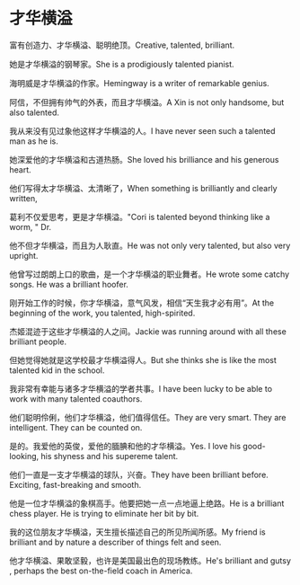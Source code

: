 # 才华横溢

<p><span class="chinese">富有创造力、才华横溢、聪明绝顶。</span><span class="english">Creative, talented, brilliant.</span></p>

<p><span class="chinese">她是才华横溢的钢琴家。</span><span class="english">She is a prodigiously talented pianist.</span></p>

<p><span class="chinese">海明威是才华横溢的作家。</span><span class="english">Hemingway is a writer of remarkable genius.</span></p>

<p><span class="chinese">阿信，不但拥有帅气的外表，而且才华横溢。</span><span class="english">A Xin is not only handsome, but also talented.</span></p>

<p><span class="chinese">我从来没有见过象他这样才华横溢的人。</span><span class="english">I have never seen such a talented man as he is.</span></p>

<p><span class="chinese">她深爱他的才华横溢和古道热肠。</span><span class="english">She loved his brilliance and his generous heart.</span></p>

<p><span class="chinese">他们写得太才华横溢、太清晰了，</span><span class="english">When something is brilliantly and clearly written,</span></p>

<p><span class="chinese">葛利不仅爱思考，更是才华横溢。</span><span class="english">"Cori is talented beyond thinking like a worm, " Dr.</span></p>

<p><span class="chinese">他不但才华横溢，而且为人耿直。</span><span class="english">He was not only very talented, but also very upright.</span></p>

<p><span class="chinese">他曾写过朗朗上口的歌曲，是一个才华横溢的职业舞者。</span><span class="english">He wrote some catchy songs. He was a brilliant hoofer.</span></p>

<p><span class="chinese">刚开始工作的时候，你才华横溢，意气风发，相信“天生我才必有用”。</span><span class="english">At the beginning of the work, you talented, high-spirited.</span></p>

<p><span class="chinese">杰姬混迹于这些才华横溢的人之间。</span><span class="english">Jackie was running around with all these brilliant people.</span></p>

<p><span class="chinese">但她觉得她就是这学校最才华横溢得人。</span><span class="english">But she thinks she is like the most talented kid in the school.</span></p>

<p><span class="chinese">我非常有幸能与诸多才华横溢的学者共事。</span><span class="english">I have been lucky to be able to work with many talented coauthors.</span></p>

<p><span class="chinese">他们聪明伶俐，他们才华横溢，他们值得信任。</span><span class="english">They are very smart. They are intelligent. They can be counted on.</span></p>

<p><span class="chinese">是的。我爱他的英俊，爱他的腼腆和他的才华横溢。</span><span class="english">Yes. I love his good-looking, his shyness and his supereme talent.</span></p>

<p><span class="chinese">他们一直是一支才华横溢的球队，兴奋。</span><span class="english">They have been brilliant before. Exciting, fast-breaking and smooth.</span></p>

<p><span class="chinese">他是一位才华横溢的象棋高手。他要把她一点一点地逼上绝路。</span><span class="english">He is a brilliant chess player. He is trying to eliminate her bit by bit.</span></p>

<p><span class="chinese">我的这位朋友才华横溢，天生擅长描述自己的所见所闻所感。</span><span class="english">My friend is brilliant and by nature a describer of things felt and seen.</span></p>

<p><span class="chinese">他才华横溢、果敢坚毅，也许是美国最出色的现场教练。</span><span class="english">He's brilliant and gutsy , perhaps the best on-the-field coach in America.</span></p>

